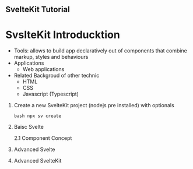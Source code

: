 ## SvelteKit Tutorial

# SvslteKit Introducktion
- Tools: allows to build app declaratively out of components that combine markup, styles and behaviours
- Applications
    - Web applications
- Related Backgroud of other technic
    - HTML
    - CSS
    - Javascript (Typescript)



1. Create a new SvelteKit project (nodejs pre installed) with optionals

    ```bash npx sv create```
2. Baisc Svelte

    2.1 Component Concept

3. Advanced Svelte

4. Advanced SvelteKit


